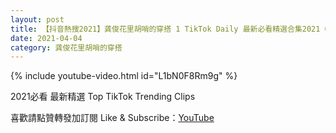 ```yaml
---
layout: post
title: 【抖音熱搜2021】龚俊花里胡哨的穿搭 1 TikTok Daily 最新必看精選合集2021 04 04
date: 2021-04-04
category: 龚俊花里胡哨的穿搭
---
```


{% include youtube-video.html id="L1bN0F8Rm9g" %}

2021必看 最新精選 Top TikTok Trending Clips

喜歡請點贊轉發加訂閱 Like & Subscribe：[YouTube](https://www.youtube.com/channel/UCAoR7VcanIPd04uEq_GIylA/videos)

